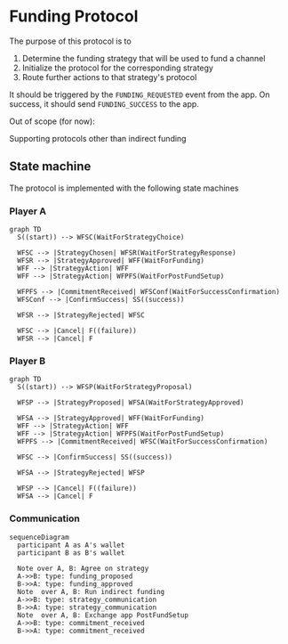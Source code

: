 # Funding Protocol

The purpose of this protocol is to

1. Determine the funding strategy that will be used to fund a channel
2. Initialize the protocol for the corresponding strategy
3. Route further actions to that strategy's protocol

It should be triggered by the `FUNDING_REQUESTED` event from the app.
On success, it should send `FUNDING_SUCCESS` to the app.

Out of scope (for now):

Supporting protocols other than indirect funding

## State machine

The protocol is implemented with the following state machines

### Player A

```mermaid
graph TD
  S((start)) --> WFSC(WaitForStrategyChoice)

  WFSC --> |StrategyChosen| WFSR(WaitForStrategyResponse)
  WFSR --> |StrategyApproved| WFF(WaitForFunding)
  WFF --> |StrategyAction| WFF
  WFF --> |StrategyAction| WFPFS(WaitForPostFundSetup)

  WFPFS --> |CommitmentReceived| WFSConf(WaitForSuccessConfirmation)
  WFSConf --> |ConfirmSuccess| SS((success))

  WFSR --> |StrategyRejected| WFSC

  WFSC --> |Cancel| F((failure))
  WFSR --> |Cancel| F
```

### Player B

```mermaid
graph TD
  S((start)) --> WFSP(WaitForStrategyProposal)

  WFSP --> |StrategyProposed| WFSA(WaitForStrategyApproved)

  WFSA --> |StrategyApproved| WFF(WaitForFunding)
  WFF --> |StrategyAction| WFF
  WFF --> |StrategyAction| WFPFS(WaitForPostFundSetup)
  WFPFS --> |CommitmentReceived| WFSC(WaitForSuccessConfirmation)

  WFSC --> |ConfirmSuccess| SS((success))

  WFSA --> |StrategyRejected| WFSP

  WFSP --> |Cancel| F((failure))
  WFSA --> |Cancel| F
```

### Communication

```mermaid
sequenceDiagram
  participant A as A's wallet
  participant B as B's wallet

  Note over A, B: Agree on strategy
  A->>B: type: funding_proposed
  B->>A: type: funding_approved
  Note  over A, B: Run indirect funding
  A->>B: type: strategy_communication
  B->>A: type: strategy_communication
  Note  over A, B: Exchange app PostFundSetup
  A->>B: type: commitment_received
  B->>A: type: commitment_received
```
